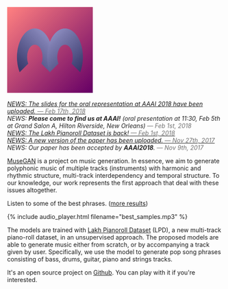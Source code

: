 <img src="figs/logo.png" alt="logo" width="200" height="200" style="margin-left:0 margin-right:0"/>


<p style="color:#222;">
  <em><a class="invisible-link" href="pdf/musegan-aaai2018-slides.pdf">NEWS: The slides for the oral representation at AAAI 2018 have been uploaded.<span style="color:#727272"> &mdash; Feb 17th, 2018</span></a></em><br>
  <em>NEWS: <strong>Please come to find us at AAAI!</strong> (oral presentation at 11:30, Feb 5th at Grand Salon A, Hilton Riverside, New Orleans)<span style="color:#727272"> &mdash; Feb 1st, 2018</span></em><br>
  <em><a class="invisible-link" href="dataset">NEWS: The Lakh Pianoroll Dataset is back!<span style="color:#727272"> &mdash; Feb 1st, 2018</span></a></em><br>
  <em><a class="invisible-link" href="http://arxiv.org/abs/1709.06298">NEWS: A new version of the paper has been uploaded.<span style="color:#727272"> &mdash; Nov 27th, 2017</span></a></em><br>
  <em>NEWS: Our paper has been accepted by <strong>AAAI2018</strong>.<span style="color:#727272"> &mdash; Nov 9th, 2017</span></em>
</p>

[MuseGAN](https://salu133445.github.io/musegan/) is a project on music
generation. In essence, we aim to generate polyphonic music of multiple tracks
(instruments) with harmonic and rhythmic structure, multi-track interdependency
and temporal structure. To our knowledge, our work represents the first approach
that deal with these issues altogether.

Listen to some of the best phrases.
([more results](https://salu133445.github.io/musegan/results))

{% include audio_player.html filename="best_samples.mp3" %}

The models are trained with
[Lakh Pianoroll Dataset](https://salu133445.github.io/lakh-pianoroll-dataset/)
(LPD), a new multi-track piano-roll dataset, in an unsupervised approach. The
proposed models are able to generate music either from scratch, or by
accompanying a track given by user. Specifically, we use the model to generate
pop song phrases consisting of bass, drums, guitar, piano and strings tracks.

It's an open source project on [Github](https://github.com/salu133445/musegan).
You can play with it if you're interested.
